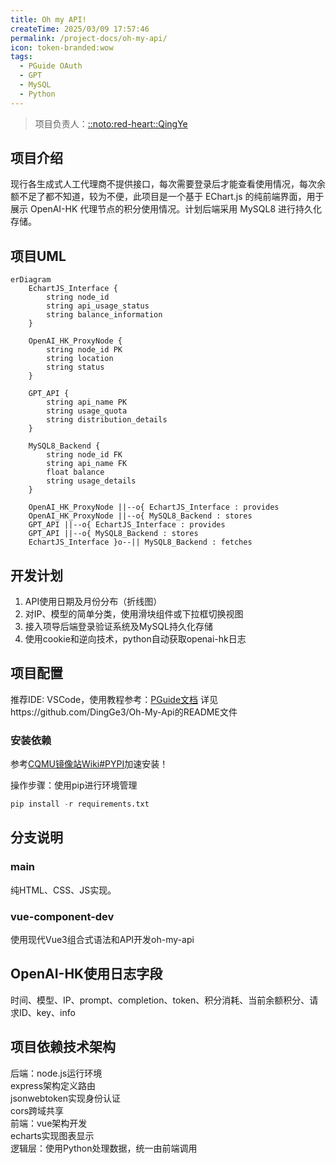 ```yaml
---
title: Oh my API!
createTime: 2025/03/09 17:57:46
permalink: /project-docs/oh-my-api/
icon: token-branded:wow
tags:
  - PGuide OAuth
  - GPT
  - MySQL
  - Python
---
```


<RepoCard repo="DingGe3/Oh-My-Api"></RepoCard>

> 项目负责人：[::noto:red-heart::QingYe](/friends/persons/)

## 项目介绍

现行各生成式人工代理商不提供接口，每次需要登录后才能查看使用情况，每次余额不足了都不知道，较为不便，此项目是一个基于 EChart.js 的纯前端界面，用于展示 OpenAI-HK 代理节点的积分使用情况。计划后端采用 MySQL8 进行持久化存储。

## 项目UML

```mermaid
erDiagram
    EchartJS_Interface {
        string node_id
        string api_usage_status
        string balance_information
    }
    
    OpenAI_HK_ProxyNode {
        string node_id PK
        string location
        string status
    }
    
    GPT_API {
        string api_name PK
        string usage_quota
        string distribution_details
    }

    MySQL8_Backend {
        string node_id FK
        string api_name FK
        float balance
        string usage_details
    }

    OpenAI_HK_ProxyNode ||--o{ EchartJS_Interface : provides
    OpenAI_HK_ProxyNode ||--o{ MySQL8_Backend : stores
    GPT_API ||--o{ EchartJS_Interface : provides
    GPT_API ||--o{ MySQL8_Backend : stores
    EchartJS_Interface }o--|| MySQL8_Backend : fetches
```

## 开发计划

1. API使用日期及月份分布（折线图）
2. 对IP、模型的简单分类，使用滑块组件或下拉框切换视图
3. 接入项导后端登录验证系统及MySQL持久化存储
4. 使用cookie和逆向技术，python自动获取openai-hk日志

## 项目配置

推荐IDE: VSCode，使用教程参考：[PGuide文档](/campus-wiki/common-software/IDE/VSCode/)
详见https://github.com/DingGe3/Oh-My-Api的README文件

### 安装依赖

参考[CQMU镜像站Wiki#PYPI](/public-service/cqmu-mirror/wiki/#pypi)加速安装！

操作步骤：使用pip进行环境管理

```python
pip install -r requirements.txt
```

## 分支说明

### main

纯HTML、CSS、JS实现。

### vue-component-dev

使用现代Vue3组合式语法和API开发oh-my-api


## OpenAI-HK使用日志字段

时间、模型、IP、prompt、completion、token、积分消耗、当前余额积分、请求ID、key、info


## 项目依赖技术架构

后端：node.js运行环境  
express架构定义路由  
jsonwebtoken实现身份认证  
cors跨域共享  
前端：vue架构开发  
echarts实现图表显示  
逻辑层：使用Python处理数据，统一由前端调用  

